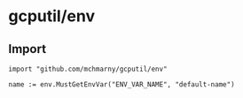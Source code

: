 # gcputil/env

## Import


```shell
import "github.com/mchmarny/gcputil/env"
```


```shell
name := env.MustGetEnvVar("ENV_VAR_NAME", "default-name")
```

